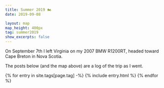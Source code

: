 ```yaml
---
title: Summer 2019 🏍
date: 2019-09-08

layout: map
map_height: 400px
tag: summer2019
show_excerpts: false
---
```


On September 7th I left Virginia on my 2007 BMW R1200RT, headed toward Cape Breton in Nova Scotia.
<!--more-->
The posts below (and the map above) are a log of the trip as I went.

<div class="entries-{{ page.entries_layout | default: 'list' }}">
    {% for entry in site.tags[page.tag] -%}
        {% include entry.html %}
    {% endfor %}
</div>

<script type="text/javascript">
    (function(_map) {
        var mapBounds = L.latLngBounds();

        $.getJSON("/assets/geojson/summer-2019.json", function(data) {
            var icons = {
                "fuel": L.divIcon({
                    className: "fa-divicon",
                    html: '<i class="fas fa-gas-pump"></i>',
                    // iconSize: [40, 40]
                }),
                "maintenance": L.divIcon({
                    className: "fa-divicon",
                    html: '<i class="fas fa-wrench"></i>',
                }),
            };

            var roadTripGroup = L.markerClusterGroup();
            
            // map of roadtrip key to displayed label and value
            var roadTripMappings = [
                [
                    "Date",
                    function(p) {
                        var dateObj;
                        var s = p["Date"].split(" ");
                        var date = s[0];
                        var dateComp = date.split("-");
                        if (s.length == 2) {
                            var time = s[1];
                            var timeComp = time.split(":");
                            dateObj = new Date(
                                parseInt(dateComp[0]), // year
                                parseInt(dateComp[1]) - 1, // month
                                parseInt(dateComp[2]), // day
                                parseInt(timeComp[0]), // hour
                                parseInt(timeComp[1])  // minute
                            );
                        } else {
                            dateObj = new Date(
                                parseInt(dateComp[0]), // year
                                parseInt(dateComp[1]) - 1, // month
                                parseInt(dateComp[2]) // day
                            );
                        }
                        
                        return [
                            "time",
                            dateObj.toLocaleString()];
                        }
                ],
                ["Odometer (mi)",   function(p) { return ["odometer",             p["Odometer (mi)"]]; }],
                ["Trip Distance",   function(p) { return ["distance",             p["Trip Distance"]]; }],
                ["MPG",             function(p) { return ["economy",              parseFloat(p["MPG"]).toFixed(1)]; }],
                ["Fill Amount",     function(p) { return ["amount",               p["Fill Amount"] + " " + p["Fill Units"]]; }],
                ["Price per Unit",  function(p) { return ["$/" + p["Fill Units"], p["Price per Unit"]]; }],
                ["Total Price",     function(p) { return ["total",                p["Total Price"]]; }],
                ["Note",            function(p) { return ["Note",                 p["Note"]]; }],
            ];

            data.features.forEach(function(feature) {
                var popUpContent = [];
                if (feature.properties) {
                    roadTripMappings.forEach(function(m) {
                        if (feature.properties[m[0]]) {
                            var x = m[1](feature.properties);
                            popUpContent.push(x[0] + ": " + x[1]);
                        }
                    });
                    
                    roadTripGroup.addLayer(
                        L.marker(
                            [
                                feature.geometry.coordinates[1],
                                feature.geometry.coordinates[0],
                            ],
                            {
                                icon: icons[feature.properties.icon]
                            }
                        ).bindPopup(popUpContent.join("<br />"))
                    );
                }
            });
            
            roadTripGroup.addTo(_map);
        });

        var photoGroup = L.markerClusterGroup({
            // default functionality with a custom icon
            iconCreateFunction: function(cluster) {
                var childCount = cluster.getChildCount();

                var c = ' marker-cluster-';
                if (childCount < 10) {
                    c += 'small';
                } else if (childCount < 100) {
                    c += 'medium';
                } else {
                    c += 'large';
                }

                return new L.DivIcon({
                    html: '<div><span><i class="fas fa-camera"></i> ' + childCount + '</span></div>',
                    className: 'marker-cluster' + c,
                    iconSize: new L.Point(40, 40)
                });
            }
        });
        
        {% for post in site.tags[page.tag] -%}
            {%- for img in post.images -%}
                {%- if img[1].exif.location %}
        addPhotoToGroup(photoGroup, {{ img[1] | jsonify }}, "{{ post.url | relative_url }}", "{{ post.title }}");
                {%- endif -%}
            {%- endfor -%}
            
            {%- for gpx in post.gpx %}
        loadGpx("{{ gpx }}", _map).then((evt) => {
            mapBounds.extend(evt.target.getBounds());
            _map.fitBounds(mapBounds);
        });
            {%- endfor =%}
        {%- endfor %}

        if (photoGroup.getLayers().length > 0) {
            photoGroup.addTo(_map);

            mapBounds.extend(photoGroup.getBounds());
            _map.fitBounds(mapBounds);
        }

        // increase the marker's image size when zooming in
        _map.on("zoomend", function() {
            var zoom = _map.getZoom();
            
            photoGroup.eachLayer(function(marker) {
                var icon = marker.options.icon;

                if (zoom >= 10) {
                    icon.options.iconUrl = icon.options._iconUrls[1];
                } else {
                    icon.options.iconUrl = icon.options._iconUrls[0];
                }
                
                marker.setIcon(icon);
            })
        });
    })({{ layout.map_var }});
</script>
